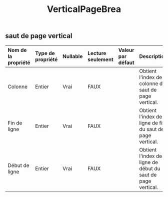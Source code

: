 ﻿---
title: VerticalPageBrea
second_title: Aspose.Cells Cloud Documen
type: docs
url: /fr/specification/model/verticalpagebreak/
description: "Aspose.Cells Spécification du modèle cloud : VerticalPageBreak. Gérez sans effort Excel et d'autres feuilles de calcul avec des fonctionnalités telles que l'ouverture, la génération, l'édition, le fractionnement, la fusion, la comparaison et la conversion."
weight: 50
---
## **saut de page vertical**

 

| Nom de la propriété| Type de propriété| Nullable| Lecture seulement| Valeur par défaut| Description|
|:- |:- |:- |:- |:- |:- |
| Colonne| Entier| Vrai| FAUX|| Obtient l'index de colonne du saut de page vertical.|
| Fin de ligne| Entier| Vrai| FAUX|| Obtient l'index de ligne de fin du saut de page vertical.|
| Début de ligne| Entier| Vrai| FAUX|| Obtient l'index de la ligne de début du saut de page vertical.|

